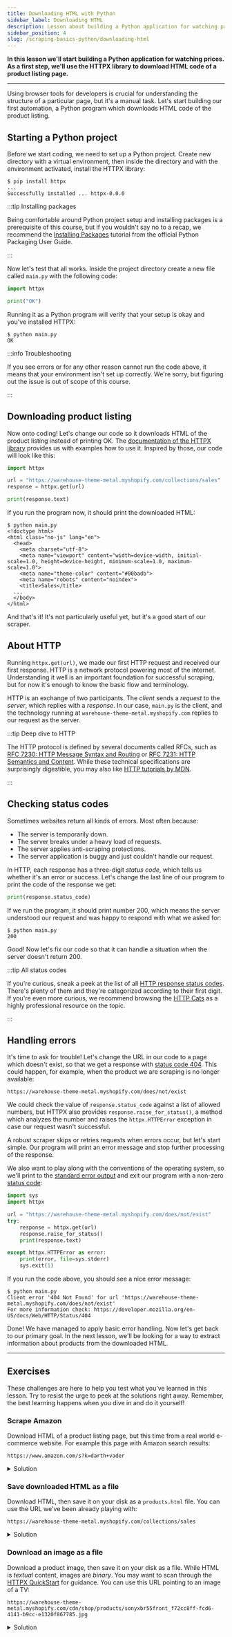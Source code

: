 ```yaml
---
title: Downloading HTML with Python
sidebar_label: Downloading HTML
description: Lesson about building a Python application for watching prices. Using the HTTPX library to download HTML code of a product listing page.
sidebar_position: 4
slug: /scraping-basics-python/downloading-html
---
```


**In this lesson we'll start building a Python application for watching prices. As a first step, we'll use the HTTPX library to download HTML code of a product listing page.**

---

Using browser tools for developers is crucial for understanding the structure of a particular page, but it's a manual task. Let's start building our first automation, a Python program which downloads HTML code of the product listing.

## Starting a Python project

Before we start coding, we need to set up a Python project. Create new directory with a virtual environment, then inside the directory and with the environment activated, install the HTTPX library:

```text
$ pip install httpx
...
Successfully installed ... httpx-0.0.0
```

:::tip Installing packages

Being comfortable around Python project setup and installing packages is a prerequisite of this course, but if you wouldn't say no to a recap, we recommend the [Installing Packages](https://packaging.python.org/en/latest/tutorials/installing-packages/) tutorial from the official Python Packaging User Guide.

:::

Now let's test that all works. Inside the project directory create a new file called `main.py` with the following code:

```py
import httpx

print("OK")
```

Running it as a Python program will verify that your setup is okay and you've installed HTTPX:

```text
$ python main.py
OK
```

:::info Troubleshooting

If you see errors or for any other reason cannot run the code above, it means that your environment isn't set up correctly. We're sorry, but figuring out the issue is out of scope of this course.

:::

## Downloading product listing

Now onto coding! Let's change our code so it downloads HTML of the product listing instead of printing OK. The [documentation of the HTTPX library](https://www.python-httpx.org/) provides us with examples how to use it. Inspired by those, our code will look like this:

```py
import httpx

url = "https://warehouse-theme-metal.myshopify.com/collections/sales"
response = httpx.get(url)

print(response.text)
```

If you run the program now, it should print the downloaded HTML:

```text
$ python main.py
<!doctype html>
<html class="no-js" lang="en">
  <head>
    <meta charset="utf-8">
    <meta name="viewport" content="width=device-width, initial-scale=1.0, height=device-height, minimum-scale=1.0, maximum-scale=1.0">
    <meta name="theme-color" content="#00badb">
    <meta name="robots" content="noindex">
    <title>Sales</title>
  ...
  </body>
</html>
```

And that's it! It's not particularly useful yet, but it's a good start of our scraper.

## About HTTP

Running `httpx.get(url)`, we made our first HTTP request and received our first response. HTTP is a network protocol powering most of the internet. Understanding it well is an important foundation for successful scraping, but for now it's enough to know the basic flow and terminology.

HTTP is an exchange of two participants. The _client_ sends a _request_ to the _server_, which replies with a _response_. In our case, `main.py` is the client, and the technology running at `warehouse-theme-metal.myshopify.com` replies to our request as the server.

<!-- TODO image basic HTTP chart -->

:::tip Deep dive to HTTP

The HTTP protocol is defined by several documents called RFCs, such as [RFC 7230: HTTP Message Syntax and Routing](https://www.rfc-editor.org/rfc/rfc7230) or [RFC 7231: HTTP Semantics and Content](https://www.rfc-editor.org/rfc/rfc7231). While these technical specifications are surprisingly digestible, you may also like [HTTP tutorials by MDN](https://developer.mozilla.org/en-US/docs/Web/HTTP).

:::

## Checking status codes

Sometimes websites return all kinds of errors. Most often because:

- The server is temporarily down.
- The server breaks under a heavy load of requests.
- The server applies anti-scraping protections.
- The server application is buggy and just couldn't handle our request.

In HTTP, each response has a three-digit _status code_, which tells us whether it's an error or success. Let's change the last line of our program to print the code of the response we get:

```py
print(response.status_code)
```

If we run the program, it should print number 200, which means the server understood our request and was happy to respond with what we asked for:

```text
$ python main.py
200
```

Good! Now let's fix our code so that it can handle a situation when the server doesn't return 200.

:::tip All status codes

If you're curious, sneak a peek at the list of all [HTTP response status codes](https://developer.mozilla.org/en-US/docs/Web/HTTP/Status). There's plenty of them and they're categorized according to their first digit. If you're even more curious, we recommend browsing the [HTTP Cats](https://http.cat/) as a highly professional resource on the topic.

:::

## Handling errors

It's time to ask for trouble! Let's change the URL in our code to a page which doesn't exist, so that we get a response with [status code 404](https://developer.mozilla.org/en-US/docs/Web/HTTP/Status/404). This could happen, for example, when the product we are scraping is no longer available:

```text
https://warehouse-theme-metal.myshopify.com/does/not/exist
```

We could check the value of `response.status_code` against a list of allowed numbers, but HTTPX also provides `response.raise_for_status()`, a method which analyzes the number and raises the `httpx.HTTPError` exception in case our request wasn't successful.

A robust scraper skips or retries requests when errors occur, but let's start simple. Our program will print an error message and stop further processing of the response.


We also want to play along with the conventions of the operating system, so we'll print to the [standard error output](https://en.wikipedia.org/wiki/Standard_streams#Standard_error_(stderr)) and exit our program with a non-zero [status code](https://en.wikipedia.org/wiki/Exit_status):

```py
import sys
import httpx

url = "https://warehouse-theme-metal.myshopify.com/does/not/exist"
try:
    response = httpx.get(url)
    response.raise_for_status()
    print(response.text)

except httpx.HTTPError as error:
    print(error, file=sys.stderr)
    sys.exit(1)
```

If you run the code above, you should see a nice error message:

```text
$ python main.py
Client error '404 Not Found' for url 'https://warehouse-theme-metal.myshopify.com/does/not/exist'
For more information check: https://developer.mozilla.org/en-US/docs/Web/HTTP/Status/404
```

Done! We have managed to apply basic error handling. Now let's get back to our primary goal. In the next lesson, we'll be looking for a way to extract information about products from the downloaded HTML.

---

## Exercises

These challenges are here to help you test what you’ve learned in this lesson. Try to resist the urge to peek at the solutions right away. Remember, the best learning happens when you dive in and do it yourself!

### Scrape Amazon

Download HTML of a product listing page, but this time from a real world e-commerce website. For example this page with Amazon search results:

```text
https://www.amazon.com/s?k=darth+vader
```

<details>
  <summary>Solution</summary>

  ```py
  import sys
  import httpx

  url = "https://www.amazon.com/s?k=darth+vader"
  try:
      response = httpx.get(url)
      response.raise_for_status()
      print(response.text)

  except httpx.HTTPError as error:
      print(error, file=sys.stderr)
      sys.exit(1)
  ```

  If you get `Server error '503 Service Unavailable'`, that's just Amazon's anti-scraping protections. You can learn about how to overcome those in our [Anti-scraping protections](../anti_scraping/index.md) course.
</details>

### Save downloaded HTML as a file

Download HTML, then save it on your disk as a `products.html` file. You can use the URL we've been already playing with:

```text
https://warehouse-theme-metal.myshopify.com/collections/sales
```

<details>
  <summary>Solution</summary>

  Right in your Terminal or Command Prompt, you can create files by _redirecting output_ of command line programs:

  ```text
  python main.py > products.html
  ```

  If you want to use Python instead, it offers several ways how to create files. The solution below uses [pathlib](https://docs.python.org/3/library/pathlib.html):

  ```py
  import sys
  import httpx
  from pathlib import Path

  url = "https://warehouse-theme-metal.myshopify.com/collections/sales"
  try:
      response = httpx.get(url)
      response.raise_for_status()
      Path("products.html").write_text(response.text)

  except httpx.HTTPError as error:
      print(error, file=sys.stderr)
      sys.exit(1)
  ```

</details>

### Download an image as a file

Download a product image, then save it on your disk as a file. While HTML is _textual_ content, images are _binary_. You may want to scan through the [HTTPX QuickStart](https://www.python-httpx.org/quickstart/) for guidance. You can use this URL pointing to an image of a TV:

```text
https://warehouse-theme-metal.myshopify.com/cdn/shop/products/sonyxbr55front_f72cc8ff-fcd6-4141-b9cc-e1320f867785.jpg
```

<details>
  <summary>Solution</summary>

  Python offers several ways how to create files. The solution below uses [pathlib](https://docs.python.org/3/library/pathlib.html):

  ```py
  from pathlib import Path
  import sys
  import httpx

  url = "https://warehouse-theme-metal.myshopify.com/cdn/shop/products/sonyxbr55front_f72cc8ff-fcd6-4141-b9cc-e1320f867785.jpg"
  try:
      response = httpx.get(url)
      response.raise_for_status()
      Path("tv.jpg").write_bytes(response.content)
  except httpx.HTTPError as e:
      print(e, file=sys.stderr)
      sys.exit(1)

  ```

</details>
